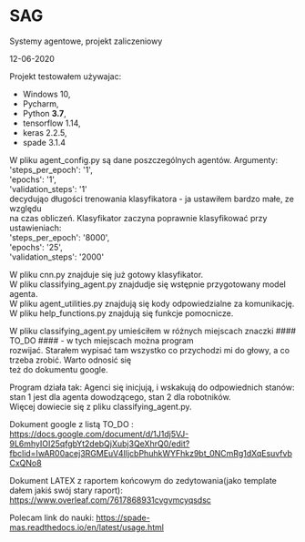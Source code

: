 # SAG
Systemy agentowe, projekt zaliczeniowy

12-06-2020

Projekt testowałem używajac:
- Windows 10,
- Pycharm,
- Python **3.7**,
- tensorflow 1.14,
- keras 2.2.5,
- spade 3.1.4

W pliku agent_config.py są dane poszczególnych agentów. 
Argumenty:  
	'steps_per_epoch': '1',  
    'epochs': '1',  
    'validation_steps': '1'  
decydująo długości trenowania klasyfikatora - ja ustawiłem bardzo małe, ze względu  
na czas obliczeń. Klasyfikator zaczyna poprawnie klasyfikować przy ustawieniach:  
	'steps_per_epoch': '8000',  
    'epochs': '25',  
    'validation_steps': '2000'  

W pliku cnn.py znajduje się już gotowy klasyfikator.   
W pliku classifying_agent.py znajdudje się wstępnie przygotowany model agenta.   
W pliku agent_utilities.py znajdują się kody odpowiedzialne za komunikację.  
W pliku help_functions.py znajdują się funkcje pomocnicze.  

W pliku classifying_agent.py umieściłem w różnych miejscach znaczki #### TO_DO #### - w tych miejscach można program  
rozwijać. Starałem wypisać tam wszystko co przychodzi mi do głowy, a co trzeba zrobić. Warto odnosić się  
też do dokumentu google.


Program działa tak:
Agenci się inicjują, i wskakują do odpowiednich stanów: stan 1 jest dla agenta dowodzącego, stan 2 dla robotników.  
Więcej dowiecie się z pliku classifying_agent.py.


Dokument google z listą TO_DO : https://docs.google.com/document/d/1J1dj5VJ-9L6mhyIOI25qfgbYt2debQjXubj3QeXhrQ0/edit?fbclid=IwAR00acej3RGMEuV4IljcbPhuhkWYFhkz9bt_0NCmRg1dXqEsuvfvbCxQNo8  

Dokument LATEX z raportem końcowym do zedytowania(jako template dałem jakiś swój stary raport): https://www.overleaf.com/7617868931cvgvmcyqsdsc  

Polecam link do nauki: https://spade-mas.readthedocs.io/en/latest/usage.html

